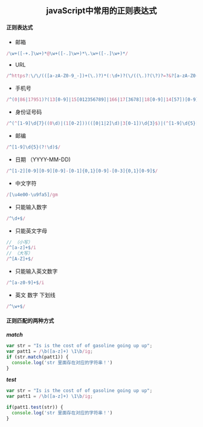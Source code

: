 <h2 align="center">javaScript中常用的正则表达式</h2>

#### 正则表达式

- 邮箱
```js
/\w+([-+.]\w+)*@\w+([-.]\w+)*\.\w+([-.]\w+)*/
```

- URL
```js
/^https?:\/\/(([a-zA-Z0-9_-])+(\.)?)*(:\d+)?(\/((\.)?(\?)?=?&?[a-zA-Z0-9_-](\?)?)*)*$/i
```

- 手机号
```js
/^(0|86|17951)?(13[0-9]|15[012356789]|166|17[3678]|18[0-9]|14[57])[0-9]{8}$/
```

- 身份证号码
```js
/^(^[1-9]\d{7}((0\d)|(1[0-2]))(([0|1|2]\d)|3[0-1])\d{3}$)|(^[1-9]\d{5}[1-9]\d{3}((0\d)|(1[0-2]))(([0|1|2]\d)|3[0-1])((\d{4})|\d{3}[Xx])$)$/
```

- 邮编
```js
/^[1-9]\d{5}(?!\d)$/
```

- 日期 （YYYY-MM-DD)
```js
/^[1-2][0-9][0-9][0-9]-[0-1]{0,1}[0-9]-[0-3]{0,1}[0-9]$/
```

- 中文字符
```js
/[\u4e00-\u9fa5]/gm
```

- 只能输入数字
```js
/^\d+$/
```

- 只能英文字母 
```js
// （小写）
/^[a-z]+$/i
// （大写）
/^[A-Z]+$/
```

- 只能输入英文数字
```js
/^[a-z0-9]+$/i
```

- 英文 数字 下划线
```js
/^\w+$/
```

#### 正则匹配的两种方式

***match***

```js
var str = "Is is the cost of of gasoline going up up";
var patt1 = /\b([a-z]+) \1\b/ig;
if (str.match(patt1)) {
  console.log('str 里面存在对应的字符串！')
}
```

***test***

```js
var str = "Is is the cost of of gasoline going up up";
var patt1 = /\b([a-z]+) \1\b/ig;

if(patt1.test(str)) {
  console.log('str 里面存在对应的字符串！')
}
```